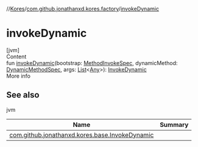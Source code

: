//[Kores](../index.md)/[com.github.jonathanxd.kores.factory](index.md)/[invokeDynamic](invoke-dynamic.md)



# invokeDynamic  
[jvm]  
Content  
fun [invokeDynamic](invoke-dynamic.md)(bootstrap: [MethodInvokeSpec](../com.github.jonathanxd.kores.common/-method-invoke-spec/index.md), dynamicMethod: [DynamicMethodSpec](../com.github.jonathanxd.kores.common/-dynamic-method-spec/index.md), args: [List](https://kotlinlang.org/api/latest/jvm/stdlib/kotlin.collections/-list/index.html)<[Any](https://kotlinlang.org/api/latest/jvm/stdlib/kotlin/-any/index.html)>): [InvokeDynamic](../com.github.jonathanxd.kores.base/-invoke-dynamic/index.md)  
More info  


## See also  
  
jvm  
  
|  Name|  Summary| 
|---|---|
| <a name="com.github.jonathanxd.kores.factory//invokeDynamic/#com.github.jonathanxd.kores.common.MethodInvokeSpec#com.github.jonathanxd.kores.common.DynamicMethodSpec#kotlin.collections.List[kotlin.Any]/PointingToDeclaration/"></a>[com.github.jonathanxd.kores.base.InvokeDynamic](../com.github.jonathanxd.kores.base/-invoke-dynamic/index.md)| <a name="com.github.jonathanxd.kores.factory//invokeDynamic/#com.github.jonathanxd.kores.common.MethodInvokeSpec#com.github.jonathanxd.kores.common.DynamicMethodSpec#kotlin.collections.List[kotlin.Any]/PointingToDeclaration/"></a>
  
  



